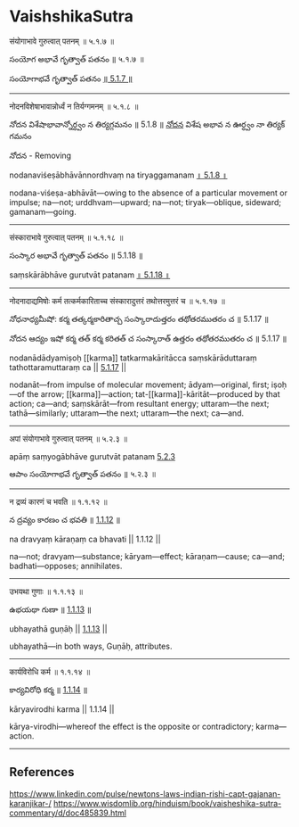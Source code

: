 # VaishshikaSutra

संयोगाभावे गुरुत्वात् पतनम् ॥ ५.१.७ ॥

సంయోగ అభావే గృత్వాత్ పతనం ॥ ५.१.७ ॥

సంయోగాభవే గృత్వాత్ పతనం [॥ 5.1.7 ॥](https://www.wisdomlib.org/hinduism/book/vaisheshika-[[sutra]]-commentary/d/doc485839.html)

---

नोदनविशेषाभावान्नोर्ध्वं न तिर्यग्गमनम् ॥ ५.१.८ ॥

నోదన విశేషాభావాన్నోర్ధ్వం న తిర్యగ్గమనం ॥ 5.1.8 ॥
[నోదన](https://www.wisdomlib.org/definition/nodana) విశేష అభావ న ఊర్ధ్వం నా తిర్యక్ గమనం

నోదన - Removing

nodanaviśeṣābhāvānnordhvaṃ na tiryaggamanam [॥ 5.1.8 ॥](https://www.wisdomlib.org/hinduism/book/vaisheshika-[[sutra]]-commentary/d/doc485840.html)

nodana-viśeṣa-abhāvāt—owing to the absence of a particular movement or impulse; na—not; urddhvam—upward; na—not; tiryak—oblique, sideward; gamanam—going.

---

संस्काराभावे गुरुत्वात् पतनम् ॥ ५.१.१८ ॥

సంస్కార అభావే గృత్వాత్ పతనం ॥ 5.1.18 ॥

saṃskārābhāve gurutvāt patanam [॥ 5.1.18 ॥](https://www.wisdomlib.org/hinduism/book/vaisheshika-[[sutra]]-commentary/d/doc485850.html)

---

नोदनादाद्यमिषोः कर्म तत्कर्मकारिताच्च संस्कारादुत्तरं तथोत्तरमुत्तरं च ॥ ५.१.१७ ॥

నోధనాధ్యమీషో: కర్మ తత్కర్మకారితాచ్చ సంస్కారాదుత్తరం తథోతరముతరం చ ॥ 5.1.17 ॥

నోదన ఆద్యం ఇషో కర్మ తత్ కర్మ కరితత్ చ సంస్కారాత్ ఉత్తరం తథోతరముతరం చ ॥ 5.1.17 ॥

nodanādādyamiṣoḥ [[karma]] tatkarmakāritācca saṃskārāduttaraṃ tathottaramuttaraṃ ca || [5.1.17](https://www.wisdomlib.org/hinduism/book/vaisheshika-[[sutra]]-commentary/d/doc485849.html) ||

nodanāt—from impulse of molecular movement; ādyam—original, first; iṣoḥ—of the arrow; [[karma]]—action; tat-[[karma]]-kāritāt—produced by that action; ca—and; saṃskārāt—from resultant energy; uttaram—the next; tathā—similarly; uttaram—the next; uttaram—the next; ca—and.

---

अपां संयोगाभावे गुरुत्वात् पतनम् ॥ ५.२.३ ॥

apāṃ saṃyogābhāve gurutvāt patanam [5.2.3](https://www.wisdomlib.org/hinduism/book/vaisheshika-[[sutra]]-commentary/d/doc485854.html)

ఆపాం సంయోగాభవే గృత్వాత్ పతనం ॥ ५.२.३ ॥

---

न द्रव्यं कारणं च भवति ॥ १.१.१२ ॥

న ద్రవ్యం కారణం చ భవతి ॥ [1.1.12](https://www.wisdomlib.org/hinduism/book/vaisheshika-[[sutra]]-commentary/d/doc427565.html) ॥

na dravyaṃ kāraṇaṃ ca bhavati || 1.1.12 ||

na—not; dravyam—substance; kāryam—effect; kāraṇam—cause; ca—and; badhati—opposes; annihilates.

---

उभयथा गुणाः ॥ १.१.१३ ॥

ఉభయథా గుణా ॥ [1.1.13](https://www.wisdomlib.org/hinduism/book/vaisheshika-[[sutra]]-commentary/d/doc427566.html) ॥

ubhayathā guṇāḥ || [1.1.13](https://www.wisdomlib.org/hinduism/book/vaisheshika-[[sutra]]-commentary/d/doc427566.html) ||

ubhayathā—in both ways, Guṇāḥ, attributes.

---

कार्यविरोधि कर्म ॥ १.१.१४ ॥

కార్యవిరోధి కర్మ ॥ [1.1.14](https://www.wisdomlib.org/hinduism/book/vaisheshika-[[sutra]]-commentary/d/doc427567.html) ॥

kāryavirodhi karma || 1.1.14 ||

kārya-virodhi—whereof the effect is the opposite or contradictory; karma—action.

---

## References

<https://www.linkedin.com/pulse/newtons-laws-indian-rishi-capt-gajanan-karanjikar-/>
<https://www.wisdomlib.org/hinduism/book/vaisheshika-sutra-commentary/d/doc485839.html>
